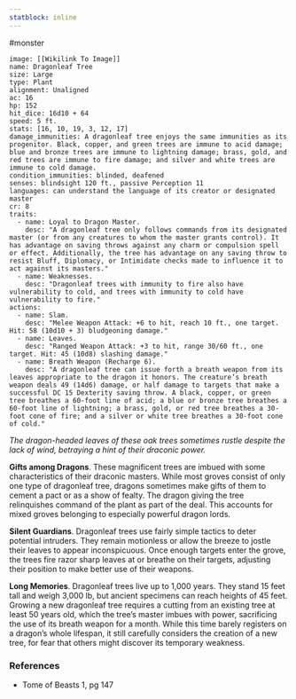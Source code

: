 ```yaml
---
statblock: inline
---
```

 #monster 

```statblock
image: [[Wikilink To Image]]
name: Dragonleaf Tree
size: Large
type: Plant
alignment: Unaligned
ac: 16
hp: 152
hit_dice: 16d10 + 64
speed: 5 ft.
stats: [16, 10, 19, 3, 12, 17]
damage_immunities: A dragonleaf tree enjoys the same immunities as its progenitor. Black, copper, and green trees are immune to acid damage; blue and bronze trees are immune to lightning damage; brass, gold, and red trees are immune to fire damage; and silver and white trees are immune to cold damage.
condition_immunities: blinded, deafened
senses: blindsight 120 ft., passive Perception 11
languages: can understand the language of its creator or designated master
cr: 8
traits:
  - name: Loyal to Dragon Master.
    desc: "A dragonleaf tree only follows commands from its designated master (or from any creatures to whom the master grants control). It has advantage on saving throws against any charm or compulsion spell or effect. Additionally, the tree has advantage on any saving throw to resist Bluff, Diplomacy, or Intimidate checks made to influence it to act against its masters."
  - name: Weaknesses.
    desc: "Dragonleaf trees with immunity to fire also have vulnerability to cold, and trees with immunity to cold have vulnerability to fire."
actions:
  - name: Slam.
    desc: "Melee Weapon Attack: +6 to hit, reach 10 ft., one target. Hit: 58 (10d10 + 3) bludgeoning damage."
  - name: Leaves.
    desc: "Ranged Weapon Attack: +3 to hit, range 30/60 ft., one target. Hit: 45 (10d8) slashing damage."
  - name: Breath Weapon (Recharge 6).
    desc: "A dragonleaf tree can issue forth a breath weapon from its leaves appropriate to the dragon it honors. The creature’s breath weapon deals 49 (14d6) damage, or half damage to targets that make a successful DC 15 Dexterity saving throw. A black, copper, or green tree breathes a 60-foot line of acid; a blue or bronze tree breathes a 60-foot line of lightning; a brass, gold, or red tree breathes a 30-foot cone of fire; and a silver or white tree breathes a 30-foot cone of cold."
```

_The dragon-headed leaves of these oak trees sometimes rustle despite the lack of wind, betraying a hint of their draconic power._

**Gifts among Dragons**. These magnificent trees are imbued with some characteristics of their draconic masters. While most groves consist of only one type of dragonleaf tree, dragons sometimes make gifts of them to cement a pact or as a show of fealty. The dragon giving the tree relinquishes command of the plant as part of the deal. This accounts for mixed groves belonging to especially powerful dragon lords.

**Silent Guardians**. Dragonleaf trees use fairly simple tactics to deter potential intruders. They remain motionless or allow the breeze to jostle their leaves to appear inconspicuous. Once enough targets enter the grove, the trees fire razor sharp leaves at or breathe on their targets, adjusting their position to make better use of their weapons.

**Long Memories**. Dragonleaf trees live up to 1,000 years. They stand 15 feet tall and weigh 3,000 lb, but ancient specimens can reach heights of 45 feet. Growing a new dragonleaf tree requires a cutting from an existing tree at least 50 years old, which the tree’s master imbues with power, sacrificing the use of its breath weapon for a month. While this time barely registers on a dragon’s whole lifespan, it still carefully considers the creation of a new tree, for fear that others might discover its temporary weakness.

### References

* Tome of Beasts 1, pg 147
